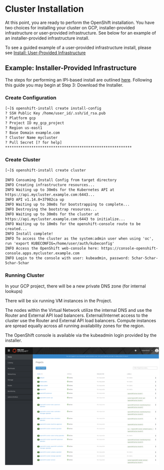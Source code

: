 # Cluster Installation

At this point, you are ready to perform the OpenShift installation.
You have two choices for installing your cluster on GCP, installer-provided infrastructure or user-provided infrastructure.
See below for an example of an installer-provided infrastructure install.

To see a guided example of a user-provided infrastructure install, please see [Install: User-Provided Infrastructure](install_upi.md)

## Example: Installer-Provided Infrastructure

The steps for performing an IPI-based install are outlined [here][cloud-install]. Following this guide you may begin at
Step 3: Download the Installer.

### Create Configuration

```console
[~]$ openshift-install create install-config
? SSH Public Key /home/user_id/.ssh/id_rsa.pub
? Platform gcp
? Project ID my_gcp_project
? Region us-east1
? Base Domain example.com
? Cluster Name mycluster
? Pull Secret [? for help] **********************************************************
```

### Create Cluster

```console
[~]$ openshift-install create cluster

INFO Consuming Install Config from target directory
INFO Creating infrastructure resources...
INFO Waiting up to 30m0s for the Kubernetes API at https://api.mycluster.example.com:6443...
INFO API v1.14.0+37982ca up
INFO Waiting up to 30m0s for bootstrapping to complete...
INFO Destroying the bootstrap resources...
INFO Waiting up to 30m0s for the cluster at https://api.mycluster.example.com:6443 to initialize...
INFO Waiting up to 10m0s for the openshift-console route to be created...
INFO Install complete!
INFO To access the cluster as the system:admin user when using 'oc', run 'export KUBECONFIG=/home/user/auth/kubeconfig'
INFO Access the OpenShift web-console here: https://console-openshift-console.apps.mycluster.example.com
INFO Login to the console with user: kubeadmin, password: 5char-5char-5char-5char
```

### Running Cluster

In your GCP project, there will be a new private DNS zone (for internal lookups)

There will be six running VM instances in the Project.

The nodes within the Virtual Network utilize the internal DNS and use the Router and External API load balancers. External/Internet
access to the cluster use the Router and External API load balancers. Compute instances are spread equally across all running availability
zones for the region.

The OpenShift console is available via the kubeadmin login provided by the installer.

![OpenShift web console](images/install_console.png)

[cloud-install]: https://cloud.redhat.com/openshift/create
